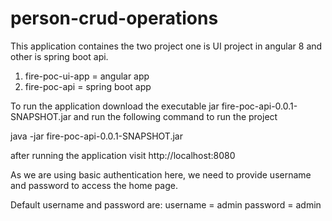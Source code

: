 # person-crud-operations

This application containes the two project one is UI project in angular 8 and other is spring boot api.

1. fire-poc-ui-app = angular app
2. fire-poc-api = spring boot app

To run the application download the executable jar fire-poc-api-0.0.1-SNAPSHOT.jar and run the following command to run the project

java -jar fire-poc-api-0.0.1-SNAPSHOT.jar

after running the application visit http://localhost:8080 


As we are using basic authentication here, we need to provide username and password to access the home page.

Default username and password are:
username = admin
password = admin
